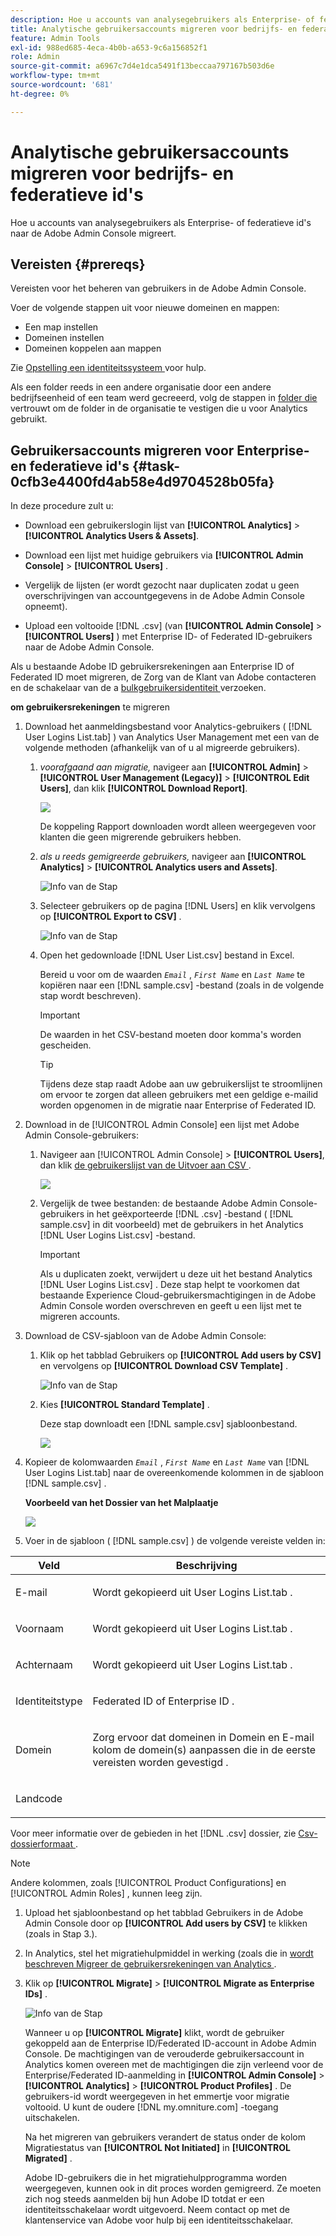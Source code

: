 ```yaml
---
description: Hoe u accounts van analysegebruikers als Enterprise- of federatieve id's naar de Adobe Admin Console migreert.
title: Analytische gebruikersaccounts migreren voor bedrijfs- en federatieve id's
feature: Admin Tools
exl-id: 988ed685-4eca-4b0b-a653-9c6a156852f1
role: Admin
source-git-commit: a6967c7d4e1dca5491f13beccaa797167b503d6e
workflow-type: tm+mt
source-wordcount: '681'
ht-degree: 0%

---
```


# Analytische gebruikersaccounts migreren voor bedrijfs- en federatieve id&#39;s

Hoe u accounts van analysegebruikers als Enterprise- of federatieve id&#39;s naar de Adobe Admin Console migreert.

## Vereisten {#prereqs}

Vereisten voor het beheren van gebruikers in de Adobe Admin Console.

Voer de volgende stappen uit voor nieuwe domeinen en mappen:

* Een map instellen
* Domeinen instellen
* Domeinen koppelen aan mappen

Zie [ Opstelling een identiteitssysteem ](https://helpx.adobe.com/enterprise/using/set-up-identity.html) voor hulp.

Als een folder reeds in een andere organisatie door een andere bedrijfseenheid of een team werd gecreeerd, volg de stappen in [ folder die ](https://helpx.adobe.com/enterprise/using/set-up-identity.html#Directorytrusting) vertrouwt om de folder in de organisatie te vestigen die u voor Analytics gebruikt.

## Gebruikersaccounts migreren voor Enterprise- en federatieve id&#39;s {#task-0cfb3e4400fd4ab58e4d9704528b05fa}

In deze procedure zult u:

* Download een gebruikerslogin lijst van **[!UICONTROL Analytics]** > **[!UICONTROL Analytics Users & Assets]**.

* Download een lijst met huidige gebruikers via **[!UICONTROL Admin Console]** > **[!UICONTROL Users]** .

* Vergelijk de lijsten (er wordt gezocht naar duplicaten zodat u geen overschrijvingen van accountgegevens in de Adobe Admin Console opneemt).
* Upload een voltooide [!DNL .csv] (van **[!UICONTROL Admin Console]** > **[!UICONTROL Users]** ) met Enterprise ID- of Federated ID-gebruikers naar de Adobe Admin Console.

Als u bestaande Adobe ID gebruikersrekeningen aan Enterprise ID of Federated ID moet migreren, de Zorg van de Klant van Adobe contacteren en de schakelaar van de a [ bulkgebruikersidentiteit ](https://helpx.adobe.com/enterprise/using/bulk-operations.html) verzoeken.

**om gebruikersrekeningen** te migreren

1. Download het aanmeldingsbestand voor Analytics-gebruikers ( [!DNL User Logins List.tab] ) van Analytics User Management met een van de volgende methoden (afhankelijk van of u al migreerde gebruikers).
   1. *voorafgaand aan migratie,* navigeer aan **[!UICONTROL Admin]** > **[!UICONTROL User Management (Legacy)]** > **[!UICONTROL Edit Users]**, dan klik **[!UICONTROL Download Report]**.

      ![](/help/admin/tools/user-management/user-migration/assets/download-report.png)

      De koppeling Rapport downloaden wordt alleen weergegeven voor klanten die geen migrerende gebruikers hebben.

   1. *als u reeds gemigreerde gebruikers,* navigeer aan **[!UICONTROL Analytics]** > **[!UICONTROL Analytics users and Assets]**.

      ![ Info van de Stap ](/help/admin/tools/user-management/user-migration/assets/admin-analytics-users-assets.png)

   1. Selecteer gebruikers op de pagina [!DNL Users] en klik vervolgens op **[!UICONTROL Export to CSV]** .

      ![ Info van de Stap ](/help/admin/tools/user-management/user-migration/assets/export-csv-migrate.png)

   1. Open het gedownloade [!DNL User List.csv] bestand in Excel.

      Bereid u voor om de waarden *`Email`* , *`First Name`* en *`Last Name`* te kopiëren naar een [!DNL sample.csv] -bestand (zoals in de volgende stap wordt beschreven).

      >[!IMPORTANT]
      >
      >De waarden in het CSV-bestand moeten door komma&#39;s worden gescheiden.

      >[!TIP]
      >
      >Tijdens deze stap raadt Adobe aan uw gebruikerslijst te stroomlijnen om ervoor te zorgen dat alleen gebruikers met een geldige e-mailid worden opgenomen in de migratie naar Enterprise of Federated ID.

1. Download in de [!UICONTROL Admin Console] een lijst met Adobe Admin Console-gebruikers:

   1. Navigeer aan [!UICONTROL Admin Console] > **[!UICONTROL Users]**, dan klik [ de gebruikerslijst van de Uitvoer aan CSV ](https://helpx.adobe.com/enterprise/using/users.html).

      ![](/help/admin/tools/user-management/user-migration/assets/export-csv.png)

   1. Vergelijk de twee bestanden: de bestaande Adobe Admin Console-gebruikers in het geëxporteerde [!DNL .csv] -bestand ( [!DNL sample.csv] in dit voorbeeld) met de gebruikers in het Analytics [!DNL User Logins List.csv] -bestand.

      >[!IMPORTANT]
      >
      >Als u duplicaten zoekt, verwijdert u deze uit het bestand Analytics [!DNL User Logins List.csv] . Deze stap helpt te voorkomen dat bestaande Experience Cloud-gebruikersmachtigingen in de Adobe Admin Console worden overschreven en geeft u een lijst met te migreren accounts.

1. Download de CSV-sjabloon van de Adobe Admin Console:
   1. Klik op het tabblad Gebruikers op **[!UICONTROL Add users by CSV]** en vervolgens op **[!UICONTROL Download CSV Template]** .

      ![ Info van de Stap ](/help/admin/tools/user-management/user-migration/assets/add-users-csv.png)

   1. Kies **[!UICONTROL Standard Template]** .

      Deze stap downloadt een [!DNL sample.csv] sjabloonbestand.

      ![](/help/admin/tools/user-management/user-migration/assets/download-csv-template.png)

1. Kopieer de kolomwaarden *`Email`* , *`First Name`* en *`Last Name`* van [!DNL User Logins List.tab] naar de overeenkomende kolommen in de sjabloon [!DNL sample.csv] .

   **Voorbeeld van het Dossier van het Malplaatje**

   ![](/help/admin/tools/user-management/user-migration/assets/sample.png)

1. Voer in de sjabloon ( [!DNL sample.csv] ) de volgende vereiste velden in:

<table id="table_1B5EEFDB5BD8436EB760BE5FFAB1CF02"> 
 <thead> 
  <tr> 
   <th colname="col1" class="entry"> Veld </th> 
   <th colname="col2" class="entry"> Beschrijving </th> 
  </tr>
 </thead>
 <tbody> 
  <tr> 
   <td colname="col1"> <p>E-mail </p> </td> 
   <td colname="col2"> <p>Wordt gekopieerd uit <span class="filepath"> User Logins List.tab </span> . </p> </td> 
  </tr> 
  <tr> 
   <td colname="col1"> <p>Voornaam </p> </td> 
   <td colname="col2"> <p>Wordt gekopieerd uit <span class="filepath"> User Logins List.tab </span> . </p> </td> 
  </tr> 
  <tr> 
   <td colname="col1"> <p>Achternaam </p> </td> 
   <td colname="col2"> <p>Wordt gekopieerd uit <span class="filepath"> User Logins List.tab </span> . </p> </td> 
  </tr> 
  <tr> 
   <td colname="col1"> <p>Identiteitstype </p> </td> 
   <td colname="col2"> <p><span class="term"> Federated ID </span> of <span class="term"> Enterprise ID </span>. </p> </td> 
  </tr> 
  <tr> 
   <td colname="col1"> <p>Domein </p> </td> 
   <td colname="col2"> <p>Zorg ervoor dat domeinen in <span class="term"> Domein </span> en <span class="term"> E-mail </span> kolom de domein(s) aanpassen die in de eerste vereisten worden gevestigd </a>. </p> </td> 
  </tr> 
  <tr> 
   <td colname="col1"> <p>Landcode </p> </td> 
   <td colname="col2"> </td> 
  </tr> 
 </tbody> 
</table>

Voor meer informatie over de gebieden in het [!DNL .csv] dossier, zie [ Csv- dossierformaat ](https://helpx.adobe.com/enterprise/using/users.html).

>[!NOTE]
>
>Andere kolommen, zoals [!UICONTROL Product Configurations] en [!UICONTROL Admin Roles] , kunnen leeg zijn.

1. Upload het sjabloonbestand op het tabblad Gebruikers in de Adobe Admin Console door op **[!UICONTROL Add users by CSV]** te klikken (zoals in Stap 3.).
1. In Analytics, stel het migratiehulpmiddel in werking (zoals die in [ wordt beschreven Migreer de gebruikersrekeningen van Analytics ](/help/admin/tools/user-management/user-migration/t-migrate-users.md).
1. Klik op **[!UICONTROL Migrate]** > **[!UICONTROL Migrate as Enterprise IDs]** .

   ![ Info van de Stap ](/help/admin/tools/user-management/user-migration/assets/migrate-as-enterprise.png)

   Wanneer u op **[!UICONTROL Migrate]** klikt, wordt de gebruiker gekoppeld aan de Enterprise ID/Federated ID-account in Adobe Admin Console. De machtigingen van de verouderde gebruikersaccount in Analytics komen overeen met de machtigingen die zijn verleend voor de Enterprise/Federated ID-aanmelding in **[!UICONTROL Admin Console]** > **[!UICONTROL Analytics]** > **[!UICONTROL Product Profiles]** . De gebruikers-id wordt weergegeven in het emmertje voor migratie voltooid. U kunt de oudere [!DNL my.omniture.com] -toegang uitschakelen.

   Na het migreren van gebruikers verandert de status onder de kolom Migratiestatus van **[!UICONTROL Not Initiated]** in **[!UICONTROL Migrated]** .

   Adobe ID-gebruikers die in het migratiehulpprogramma worden weergegeven, kunnen ook in dit proces worden gemigreerd. Ze moeten zich nog steeds aanmelden bij hun Adobe ID totdat er een identiteitsschakelaar wordt uitgevoerd. Neem contact op met de klantenservice van Adobe voor hulp bij een identiteitsschakelaar.
